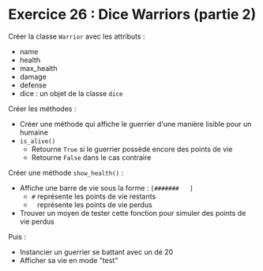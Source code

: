 # Exercice 26 : Dice Warriors (partie 2)

Créer la classe ``Warrior`` avec les attributs :

- name
- health
- max_health
- damage
- defense
- dice : un objet de la classe `dice`

Créer les méthodes :

- Créer une méthode qui affiche le guerrier d'une manière lisible pour un humaine
- `is_alive()`
  - Retourne `True` si le guerrier possède encore des points de vie
  - Retourne `False` dans le cas contraire

Créer une méthode `show_health()` :

- Affiche une barre de vie sous la forme : `[#######   ]`
  - `#` représente les points de vie restants
  - ` ` représente les points de vie perdus
- Trouver un moyen de tester cette fonction pour simuler des points de vie perdus

Puis :

- Instancier un guerrier se battant avec un dé 20
- Afficher sa vie en mode "test"